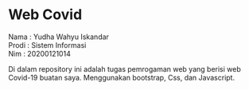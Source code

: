 # Web Covid

Nama : Yudha Wahyu Iskandar <br>
Prodi : Sistem Informasi <br>
Nim : 20200121014

Di dalam repository ini adalah tugas pemrogaman web yang berisi web Covid-19 buatan saya.
Menggunakan bootstrap, Css, dan Javascript.
